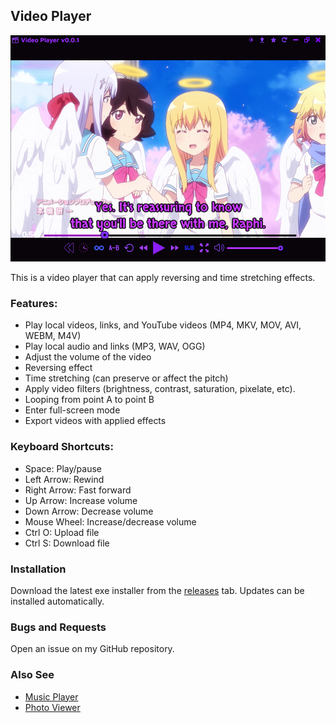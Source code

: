 ## Video Player

<img src="assets/images/readme.png">

This is a video player that can apply reversing and time stretching effects.

### Features:
- Play local videos, links, and YouTube videos (MP4, MKV, MOV, AVI, WEBM, M4V)
- Play local audio and links (MP3, WAV, OGG)
- Adjust the volume of the video
- Reversing effect
- Time stretching (can preserve or affect the pitch)
- Apply video filters (brightness, contrast, saturation, pixelate, etc).
- Looping from point A to point B
- Enter full-screen mode
- Export videos with applied effects

### Keyboard Shortcuts:
- Space: Play/pause
- Left Arrow: Rewind
- Right Arrow: Fast forward
- Up Arrow: Increase volume
- Down Arrow: Decrease volume
- Mouse Wheel: Increase/decrease volume
- Ctrl O: Upload file
- Ctrl S: Download file

### Installation

Download the latest exe installer from the [releases](https://github.com/Tenpi/Video-Player/releases) tab. Updates can be installed automatically.

### Bugs and Requests

Open an issue on my GitHub repository.

### Also See

- [Music Player](https://github.com/Tenpi/Music-Player)
- [Photo Viewer](https://github.com/Tenpi/Photo-Viewer)
